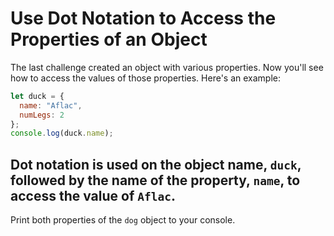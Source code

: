 # Use Dot Notation to Access the Properties of an Object
The last challenge created an object with various properties. Now you'll see how to access the values of those properties. Here's an example:
```javascript
let duck = {
  name: "Aflac",
  numLegs: 2
};
console.log(duck.name);
```

Dot notation is used on the object name, ```duck```, followed by the name of the property, ```name```, to access the value of ```Aflac```.
-------------------------------------------------
Print both properties of the ```dog``` object to your console.

